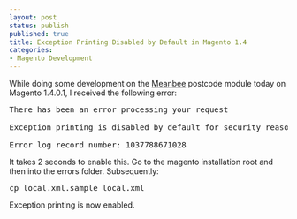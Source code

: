 ```yaml
---
layout: post
status: publish
published: true
title: Exception Printing Disabled by Default in Magento 1.4
categories:
- Magento Development
---
```

While doing some development on the <a href="http://www.meanbee.com">Meanbee</a> postcode module today on Magento 1.4.0.1, I received the following error:

<pre lang="text">
There has been an error processing your request

Exception printing is disabled by default for security reasons.

Error log record number: 1037788671028
</pre>

It takes 2 seconds to enable this.  Go to the magento installation root and then into the errors folder.  Subsequently:

<pre lang="text">cp local.xml.sample local.xml </pre>

Exception printing is now enabled.
